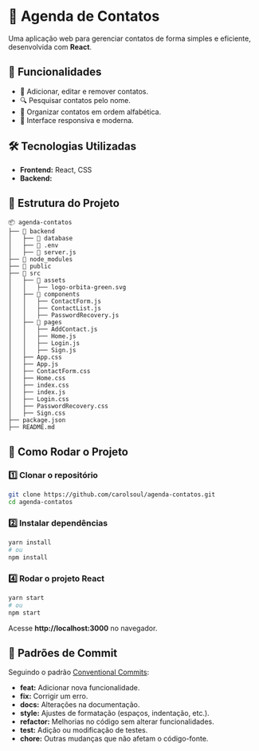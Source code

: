 # 📒 Agenda de Contatos

Uma aplicação web para gerenciar contatos de forma simples e eficiente, desenvolvida com **React**.

## 🚀 Funcionalidades
- 📌 Adicionar, editar e remover contatos.
- 🔍 Pesquisar contatos pelo nome.
- 📂 Organizar contatos em ordem alfabética.
- 🎨 Interface responsiva e moderna.

## 🛠️ Tecnologias Utilizadas
- **Frontend:** React, CSS
- **Backend:**

## 📂 Estrutura do Projeto
```
📦 agenda-contatos
├── 📂 backend
│   ├── 📂 database
│   ├── 📂 .env
│   ├── 📂 server.js
├── 📂 node_modules
├── 📂 public
├── 📂 src
│   ├── 📂 assets
│   │   ├── logo-orbita-green.svg
│   ├── 📂 components
│   │   ├── ContactForm.js
│   │   ├── ContactList.js
│   │   ├── PasswordRecovery.js
│   ├── 📂 pages
│   │   ├── AddContact.js
│   │   ├── Home.js
│   │   ├── Login.js
│   │   ├── Sign.js
│   ├── App.css
│   ├── App.js
│   ├── ContactForm.css
│   ├── Home.css
│   ├── index.css
│   ├── index.js
│   ├── Login.css
│   ├── PasswordRecovery.css
│   ├── Sign.css
├── package.json
├── README.md
```

## 📌 Como Rodar o Projeto
### 1️⃣ Clonar o repositório
```sh
git clone https://github.com/carolsoul/agenda-contatos.git
cd agenda-contatos
```
### 2️⃣ Instalar dependências
```sh
yarn install
# ou
npm install
```
### 4️⃣ Rodar o projeto React
```sh
yarn start
# ou
npm start
```
Acesse **http://localhost:3000** no navegador.

## 📜 Padrões de Commit
Seguindo o padrão [Conventional Commits](https://www.conventionalcommits.org/en/v1.0.0/):

- **feat:** Adicionar nova funcionalidade.
- **fix:** Corrigir um erro.
- **docs:** Alterações na documentação.
- **style:** Ajustes de formatação (espaços, indentação, etc.).
- **refactor:** Melhorias no código sem alterar funcionalidades.
- **test:** Adição ou modificação de testes.
- **chore:** Outras mudanças que não afetam o código-fonte.